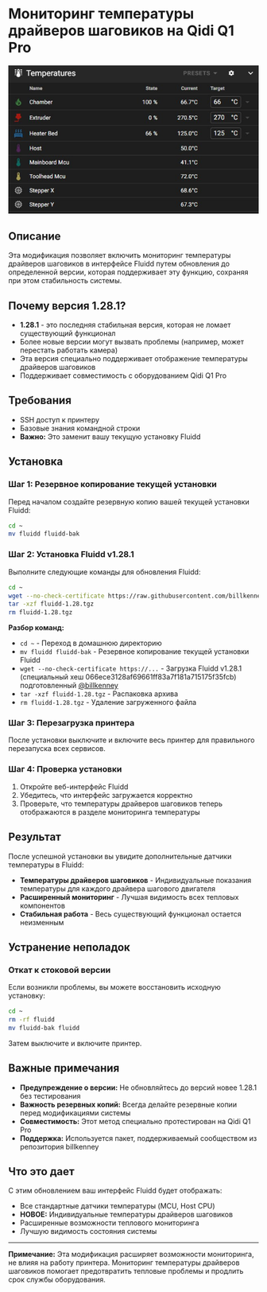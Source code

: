 # Мониторинг температуры драйверов шаговиков на Qidi Q1 Pro

![Fluidd](/docs/images/fluid-temp.jpg)

## Описание

Эта модификация позволяет включить мониторинг температуры драйверов шаговиков в интерфейсе Fluidd путем обновления до определенной версии, которая поддерживает эту функцию, сохраняя при этом стабильность системы.

## Почему версия 1.28.1?

- **1.28.1** - это последняя стабильная версия, которая не ломает существующий функционал
- Более новые версии могут вызвать проблемы (например, может перестать работать камера)
- Эта версия специально поддерживает отображение температуры драйверов шаговиков
- Поддерживает совместимость с оборудованием Qidi Q1 Pro

## Требования

- SSH доступ к принтеру
- Базовые знания командной строки
- **Важно:** Это заменит вашу текущую установку Fluidd

## Установка

### Шаг 1: Резервное копирование текущей установки

Перед началом создайте резервную копию вашей текущей установки Fluidd:

```bash
cd ~
mv fluidd fluidd-bak
```

### Шаг 2: Установка Fluidd v1.28.1

Выполните следующие команды для обновления Fluidd:

```bash
cd ~
wget --no-check-certificate https://raw.githubusercontent.com/billkenney/revert_qidi_software/main/fluidd-1.28.tgz
tar -xzf fluidd-1.28.tgz
rm fluidd-1.28.tgz
```

**Разбор команд:**
- `cd ~` - Переход в домашнюю директорию
- `mv fluidd fluidd-bak` - Резервное копирование текущей установки Fluidd
- `wget --no-check-certificate https://...` - Загрузка Fluidd v1.28.1 (специальный хеш 066ece3128af69661ff83a7f181a715175f35fcb) подготовленный [@billkenney](https://github.com/billkenney)
- `tar -xzf fluidd-1.28.tgz` - Распаковка архива
- `rm fluidd-1.28.tgz` - Удаление загруженного файла

### Шаг 3: Перезагрузка принтера

После установки выключите и включите весь принтер для правильного перезапуска всех сервисов.

### Шаг 4: Проверка установки

1. Откройте веб-интерфейс Fluidd
2. Убедитесь, что интерфейс загружается корректно
3. Проверьте, что температуры драйверов шаговиков теперь отображаются в разделе мониторинга температуры

## Результат

После успешной установки вы увидите дополнительные датчики температуры в Fluidd:

- **Температуры драйверов шаговиков** - Индивидуальные показания температуры для каждого драйвера шагового двигателя
- **Расширенный мониторинг** - Лучшая видимость всех тепловых компонентов
- **Стабильная работа** - Весь существующий функционал остается неизменным

## Устранение неполадок

### Откат к стоковой версии

Если возникли проблемы, вы можете восстановить исходную установку:

```bash
cd ~
rm -rf fluidd
mv fluidd-bak fluidd
```

Затем выключите и включите принтер.

## Важные примечания

- **Предупреждение о версии:** Не обновляйтесь до версий новее 1.28.1 без тестирования
- **Важность резервных копий:** Всегда делайте резервные копии перед модификациями системы
- **Совместимость:** Этот метод специально протестирован на Qidi Q1 Pro
- **Поддержка:** Используется пакет, поддерживаемый сообществом из репозитория billkenney

## Что это дает

С этим обновлением ваш интерфейс Fluidd будет отображать:

- Все стандартные датчики температуры (MCU, Host CPU)
- **НОВОЕ:** Индивидуальные температуры драйверов шаговиков
- Расширенные возможности теплового мониторинга
- Лучшую видимость состояния системы

---

**Примечание:** Эта модификация расширяет возможности мониторинга, не влияя на работу принтера. Мониторинг температуры драйверов шаговиков помогает предотвратить тепловые проблемы и продлить срок службы оборудования.
